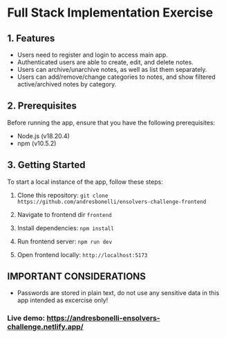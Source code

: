 ﻿# Full Stack Implementation Exercise

## 1. Features

- Users need to register and login to access main app.
- Authenticated users are able to create, edit, and delete notes.
- Users can archive/unarchive notes, as well as list them separately.
- Users can add/remove/change categories to notes, and show filtered active/archived notes by category.

## 2. Prerequisites

Before running the app, ensure that you have the following prerequisites:

- Node.js (v18.20.4)
- npm (v10.5.2)

## 3. Getting Started

To start a local instance of the app, follow these steps:

1. Clone this repository: `git clone https://github.com/andresbonelli/ensolvers-challenge-frontend`

2. Navigate to frontend dir `frontend`

3. Install dependencies: `npm install`

4. Run frontend server: `npm run dev`

5. Open frontend locally: `http://localhost:5173`

## IMPORTANT CONSIDERATIONS

- Passwords are stored in plain text, do not use any sensitive data in this app intended as excercise only!

### Live demo: https://andresbonelli-ensolvers-challenge.netlify.app/
